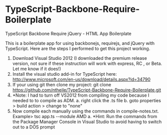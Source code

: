 TypeScript-Backbone-Require-Boilerplate
=======================================

TypeScript Backbone Require jQuery - HTML App Boilerplate

This is a boilerplate app for using backbonejs, requirejs, and jQuery with TypeScript. Here are the steps I performed to get this project working.

1. Download Visual Studio 2012 (I downloaded the premium release version, not sure if these instruction will work with express, RC , or Beta. Let me know if it does!)
2. Install the visual studio add-in for TypeScript here: http://www.microsoft.com/en-us/download/details.aspx?id=34790
3. If your using git then clone my project: git clone https://github.com/ntheile/TypeScript-Backbone-Require-Boilerplate.git
4. *Note:  I had to turn off VS2012 from compiling my code because I needed to to compile as ADM. 
	a. right click the .ts file
	b. goto properties > build action > change to "none"
5. Now compile each manually using the commands in compile-notes.txt. Example> tsc app.ts --module AMD
	a. *Hint: Run the commands from the Package Manager Console in Visual Studio to avoid having to switch out to a DOS prompt
